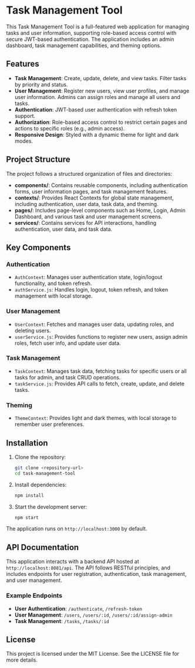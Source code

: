 
# Task Management Tool

This Task Management Tool is a full-featured web application for managing tasks and user information, supporting role-based access control with secure JWT-based authentication. The application includes an admin dashboard, task management capabilities, and theming options.

## Features
- **Task Management**: Create, update, delete, and view tasks. Filter tasks by priority and status.
- **User Management**: Register new users, view user profiles, and manage user information. Admins can assign roles and manage all users and tasks.
- **Authentication**: JWT-based user authentication with refresh token support.
- **Authorization**: Role-based access control to restrict certain pages and actions to specific roles (e.g., admin access).
- **Responsive Design**: Styled with a dynamic theme for light and dark modes.

## Project Structure
The project follows a structured organization of files and directories:

- **components/**: Contains reusable components, including authentication forms, user information pages, and task management features.
- **contexts/**: Provides React Contexts for global state management, including authentication, user data, task data, and theming.
- **pages/**: Includes page-level components such as Home, Login, Admin Dashboard, and various task and user management screens.
- **services/**: Contains services for API interactions, handling authentication, user data, and task data.

## Key Components

### Authentication
- `AuthContext`: Manages user authentication state, login/logout functionality, and token refresh.
- `authService.js`: Handles login, logout, token refresh, and token management with local storage.

### User Management
- `UserContext`: Fetches and manages user data, updating roles, and deleting users.
- `userService.js`: Provides functions to register new users, assign admin roles, fetch user info, and update user data.

### Task Management
- `TaskContext`: Manages task data, fetching tasks for specific users or all tasks for admin, and task CRUD operations.
- `taskService.js`: Provides API calls to fetch, create, update, and delete tasks.

### Theming
- `ThemeContext`: Provides light and dark themes, with local storage to remember user preferences.

## Installation

1. Clone the repository:
   ```bash
   git clone <repository-url>
   cd task-management-tool
   ```

2. Install dependencies:
   ```bash
   npm install
   ```

3. Start the development server:
   ```bash
   npm start
   ```

The application runs on `http://localhost:3000` by default.

## API Documentation
This application interacts with a backend API hosted at `http://localhost:8081/api`. The API follows RESTful principles, and includes endpoints for user registration, authentication, task management, and user management.

### Example Endpoints
- **User Authentication**: `/authenticate`, `/refresh-token`
- **User Management**: `/users`, `/users/:id`, `/users/:id/assign-admin`
- **Task Management**: `/tasks`, `/tasks/:id`

## License
This project is licensed under the MIT License. See the LICENSE file for more details.
